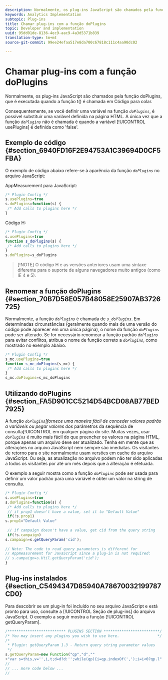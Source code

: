 ```yaml
---
description: Normalmente, os plug-ins JavaScript são chamados pela função doPlugins, que é executada quando a função t() é chamada em Código para colar.
keywords: Analytics Implementation
subtopic: Plug-ins
title: Chamar plug-ins com a função doPlugins
topic: Developer and implementation
uuid: 95dd01de-8136-4ec9-aac9-4a3d5371b839
translation-type: tm+mt
source-git-commit: 99ee24efaa517e8da700c67818c111c4aa90dc02

---
```



# Chamar plug-ins com a função doPlugins

Normalmente, os plug-ins JavaScript são chamados pela função doPlugins, que é executada quando a função t() é chamada em Código para colar.

Consequentemente, se você definir uma variável na função *`doPlugins`*, é possível substituir uma variável definida na página HTML. A única vez que a função *`doPlugins`* não é chamada é quando a variável [!UICONTROL usePlugins] é definida como 'false'.

## Exemplo de código {#section_6940FD16F2E94753A1C39694D0CF5FBA}

O exemplo de código abaixo refere-se à aparência da função *`doPlugins`* no arquivo JavaScript:

AppMeasurement para JavaScript:

```js
/* Plugin Config */ 
s.usePlugins=true 
s.doPlugins=function(s) { 
 /* Add calls to plugins here */ 
}
```

Código H:

```js
/* Plugin Config */ 
s.usePlugins=true 
function s_doPlugins(s) { 
 /* Add calls to plugins here */ 
} 
s.doPlugins=s_doPlugins
```

> [!NOTE] O código H e as versões anteriores usam uma sintaxe diferente para o suporte de alguns navegadores muito antigos (como IE 4 e 5).

## Renomear a função doPlugins {#section_70B7D58E057B48058E25907AB3726725}

Normalmente, a função *`doPlugins`* é chamada de *`s_doPlugins`*. Em determinadas circunstâncias (geralmente quando mais de uma versão do código pode aparecer em uma única página), o nome da função *`doPlugins`* pode ser alterado. Se for necessário renomear a função padrão *`doPlugins`* para evitar conflitos, atribua o nome de função correto a *`doPlugins`*, como mostrado no exemplo abaixo.

```js
/* Plugin Config */ 
s_mc.usePlugins=true 
function s_mc_doPlugins(s_mc) { 
 /* Add calls to plugins here */ 
} 
s_mc.doPlugins=s_mc_doPlugins 
```

## Utilizando doPlugins {#section_FA5D901CC5214D54BCD08AB77BED7925}

A função *`doPlugins`]fornece uma maneira fácil de conceder valores padrão a variáveis ou pegar valores dos* parâmetros da sequência de consulta[!UICONTROL  em qualquer página do site. Muitas vezes, usar *`doPlugins`* é muito mais fácil do que preencher os valores na página HTML, porque apenas um arquivo deve ser atualizado. Tenha em mente que as alterações no arquivo JavaScript nem sempre são imediatas. Os visitantes de retorno para o site normalmente usam versões em cache do arquivo JavaScript. Ou seja, as atualização no arquivo podem não ter sido aplicadas a todos os visitantes por até um mês depois que a alteração é efetuada.

O exemplo a seguir mostra como a função *`doPlugins`* pode ser usada para definir um valor padrão para uma variável e obter um valor na string de consulta.

```js
/* Plugin Config */ 
s.usePlugins=true 
s.doPlugins=function(s) { 
 /* Add calls to plugins here */ 
 // if prop1 doesn't have a value, set it to "Default Value" 
 if(!s.prop1) 
s.prop1="Default Value" 
 
 // if campaign doesn't have a value, get cid from the query string 
 if(!s.campaign) 
s.campaign=s.getQueryParam('cid'); 
 
// Note: The code to read query parameters is different for  
// Appmeasurement for JavaScript since a plug-in is not required: 
// s.campaign=s.Util.getQueryParam('cid'); 
} 
```

## Plug-ins instalados {#section_C5494347D85940A78670032199787CD0}

Para descobrir se um plug-in foi incluído no seu arquivo JavaScript e está pronto para uso, consulte a [!UICONTROL Seção de plug-ins] do arquivo JavaScript. O exemplo a seguir mostra a função [!UICONTROL getQueryParam].

```js
/************************** PLUGINS SECTION *************************/ 
/* You may insert any plugins you wish to use here.                 */ 
/* 
 * Plugin: getQueryParam 1.3 - Return query string parameter values 
 */ 
s.getQueryParam=new Function("qp","d","" 
+"var s=this,v='',i,t;d=d?d:'';while(qp){i=qp.indexOf(',');i=i<0?qp.l" 
// 
// ... more code below ...
// 
```

